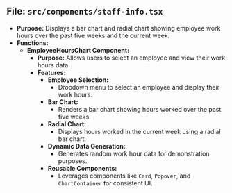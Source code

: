 ## File: `src/components/staff-info.tsx`
- **Purpose:** Displays a bar chart and radial chart showing employee work hours over the past five weeks and the current week.
- **Functions:**
  - **EmployeeHoursChart Component:**
    - **Purpose:** Allows users to select an employee and view their work hours data.
    - **Features:**
      - **Employee Selection:**
        - Dropdown menu to select an employee and display their work hours.
      - **Bar Chart:**
        - Renders a bar chart showing hours worked over the past five weeks.
      - **Radial Chart:**
        - Displays hours worked in the current week using a radial bar chart.
      - **Dynamic Data Generation:**
        - Generates random work hour data for demonstration purposes.
      - **Reusable Components:**
        - Leverages components like `Card`, `Popover`, and `ChartContainer` for consistent UI.
